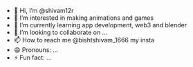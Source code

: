 - 👋 Hi, I’m @shivam12r
- 👀 I’m interested in making animations and games
- 🌱 I’m currently learning app development, web3 and blender
- 💞️ I’m looking to collaborate on ...
- 📫 How to reach me @bishtshivam_1666 my insta
- 😄 Pronouns: ...
- ⚡ Fun fact: ...

<!---
shivam12r/shivam12r is a ✨ special ✨ repository because its `README.md` (this file) appears on your GitHub profile.
You can click the Preview link to take a look at your changes.
--->
